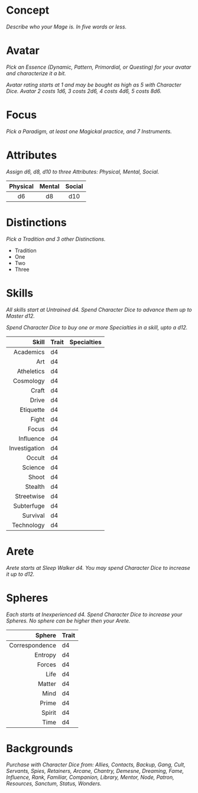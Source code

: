 # Concept

*Describe who your Mage is. In five words or less.*


# Avatar

*Pick an Essence (Dynamic, Pattern, Primordial, or Questing) for your avatar and characterize it a bit.*

*Avatar rating starts at 1 and may be bought as high as 5 with Character Dice. Avatar 2 costs 1d6, 3 costs 2d6, 4 costs 4d6, 5 costs 8d6.*


# Focus

*Pick a Paradigm, at least one Magickal practice, and 7 Instruments.*



# Attributes

*Assign d6, d8, d10 to three Attributes: Physical, Mental, Social.*

Physical | Mental | Social
:-------:|:------:|:-----:
 d6      | d8 		| d10
 
# Distinctions

*Pick a Tradition and 3 other Distinctions.*

* Tradition
* One
* Two 
* Three

# Skills

*All skills start at Untrained d4. Spend Character Dice to advance them up to Master d12.*

*Spend Character Dice to buy one or more Specialties in a skill, upto a d12.*

Skill 			| Trait | Specialties
--------------:|:------|:------------
Academics 		| d4	  |
Art 				| d4	  |
Atheletics 		| d4	  |
Cosmology 		| d4	  |
Craft 			| d4	  |
Drive 			| d4	  |
Etiquette 		| d4	  |
Fight 			| d4	  |
Focus 			| d4	  |
Influence 		| d4	  |
Investigation 	| d4	  |
Occult  			| d4	  |
Science  		| d4	  |
Shoot  			| d4	  |
Stealth  		| d4	  |
Streetwise  	| d4	  |
Subterfuge  	| d4	  |
Survival  		| d4	  |
Technology 		| d4	  |

# Arete

*Arete starts at Sleep Walker d4. You may spend Character Dice to increase it up to d12.*

# Spheres

*Each starts at Inexperienced d4. Spend Character Dice to increase your Spheres. No sphere can be higher then your Arete.*

Sphere 			| Trait 
--------------:|:------
Correspondence | d4	  
Entropy 			| d4	  
Forces 			| d4	  
Life 				| d4	  
Matter 			| d4	  
Mind 				| d4	  
Prime 			| d4	  
Spirit 			| d4	  
Time 				| d4	  

# Backgrounds

*Purchase with Character Dice from: Allies, Contacts, Backup, Gang, Cult, Servants, Spies, Retainers, Arcane, Chantry, Demesne, Dreaming, Fame, Influence, Rank, Familiar, Companion, Library, Mentor, Node, Patron, Resources, Sanctum, Status, Wonders.*

